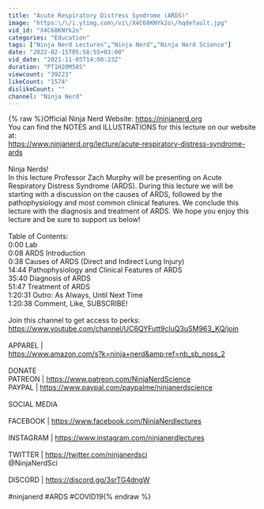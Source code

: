 ```yaml
---
title: "Acute Respiratory Distress Syndrome (ARDS)"
image: "https:\/\/i.ytimg.com\/vi\/X4C68KNYk2o\/hqdefault.jpg"
vid_id: "X4C68KNYk2o"
categories: "Education"
tags: ["Ninja Nerd Lectures","Ninja Nerd","Ninja Nerd Science"]
date: "2022-02-15T05:58:55+03:00"
vid_date: "2021-11-05T14:00:23Z"
duration: "PT1H20M58S"
viewcount: "39223"
likeCount: "1574"
dislikeCount: ""
channel: "Ninja Nerd"
---
```

{% raw %}Official Ninja Nerd Website: <a rel="nofollow" target="blank" href="https://ninjanerd.org">https://ninjanerd.org</a><br />You can find the NOTES and ILLUSTRATIONS for this lecture on our website at: <br /><a rel="nofollow" target="blank" href="https://www.ninjanerd.org/lecture/acute-respiratory-distress-syndrome-ards">https://www.ninjanerd.org/lecture/acute-respiratory-distress-syndrome-ards</a><br /><br />Ninja Nerds!<br />In this lecture Professor Zach Murphy will be presenting on Acute Respiratory Distress Syndrome (ARDS). During this lecture we will be starting with a discussion on the causes of ARDS, followed by the pathophysiology and most common clinical features. We conclude this lecture with the diagnosis and treatment of ARDS. We hope you enjoy this lecture and be sure to support us below!<br /><br />Table of Contents:<br />0:00 Lab<br />0:08 ARDS Introduction<br />0:38 Causes of ARDS (Direct and Indirect Lung Injury)<br />14:44 Pathophysiology and Clinical Features of ARDS<br />35:40 Diagnosis of ARDS<br />51:47 Treatment of ARDS<br />1:20:31 Outro: As Always, Until Next Time<br />1:20:38 Comment, Like, SUBSCRIBE!<br /><br />Join this channel to get access to perks:<br /><a rel="nofollow" target="blank" href="https://www.youtube.com/channel/UC6QYFutt9cluQ3uSM963_KQ/join">https://www.youtube.com/channel/UC6QYFutt9cluQ3uSM963_KQ/join</a><br /><br />APPAREL |<br /><a rel="nofollow" target="blank" href="https://www.amazon.com/s?k=ninja+nerd&amp;ref=nb_sb_noss_2">https://www.amazon.com/s?k=ninja+nerd&amp;ref=nb_sb_noss_2</a><br /><br />DONATE<br />PATREON | <a rel="nofollow" target="blank" href="https://www.patreon.com/NinjaNerdScience">https://www.patreon.com/NinjaNerdScience</a><br />PAYPAL | <a rel="nofollow" target="blank" href="https://www.paypal.com/paypalme/ninjanerdscience">https://www.paypal.com/paypalme/ninjanerdscience</a><br /><br />SOCIAL MEDIA<br /><br />FACEBOOK | <a rel="nofollow" target="blank" href="https://www.facebook.com/NinjaNerdlectures">https://www.facebook.com/NinjaNerdlectures</a><br /><br />INSTAGRAM | <a rel="nofollow" target="blank" href="https://www.instagram.com/ninjanerdlectures">https://www.instagram.com/ninjanerdlectures</a><br /><br />TWITTER | <a rel="nofollow" target="blank" href="https://twitter.com/ninjanerdsci">https://twitter.com/ninjanerdsci</a><br />@NinjaNerdSci<br /><br />DISCORD | <a rel="nofollow" target="blank" href="https://discord.gg/3srTG4dngW">https://discord.gg/3srTG4dngW</a><br /><br />#ninjanerd #ARDS #COVID19{% endraw %}
